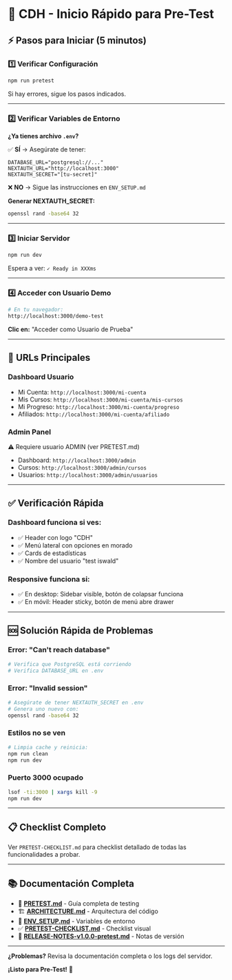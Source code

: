 # 🚀 CDH - Inicio Rápido para Pre-Test

## ⚡ Pasos para Iniciar (5 minutos)

### 1️⃣ Verificar Configuración
```bash
npm run pretest
```

Si hay errores, sigue los pasos indicados.

---

### 2️⃣ Verificar Variables de Entorno

**¿Ya tienes archivo `.env`?**

✅ **SÍ** → Asegúrate de tener:
```env
DATABASE_URL="postgresql://..."
NEXTAUTH_URL="http://localhost:3000"
NEXTAUTH_SECRET="[tu-secret]"
```

❌ **NO** → Sigue las instrucciones en `ENV_SETUP.md`

**Generar NEXTAUTH_SECRET:**
```bash
openssl rand -base64 32
```

---

### 3️⃣ Iniciar Servidor
```bash
npm run dev
```

Espera a ver: `✓ Ready in XXXms`

---

### 4️⃣ Acceder con Usuario Demo
```bash
# En tu navegador:
http://localhost:3000/demo-test
```

**Clic en:** "Acceder como Usuario de Prueba"

---

## 🎯 URLs Principales

### Dashboard Usuario
- Mi Cuenta: `http://localhost:3000/mi-cuenta`
- Mis Cursos: `http://localhost:3000/mi-cuenta/mis-cursos`
- Mi Progreso: `http://localhost:3000/mi-cuenta/progreso`
- Afiliados: `http://localhost:3000/mi-cuenta/afiliado`

### Admin Panel
⚠️ Requiere usuario ADMIN (ver PRETEST.md)
- Dashboard: `http://localhost:3000/admin`
- Cursos: `http://localhost:3000/admin/cursos`
- Usuarios: `http://localhost:3000/admin/usuarios`

---

## ✅ Verificación Rápida

### Dashboard funciona si ves:
- ✅ Header con logo "CDH"
- ✅ Menú lateral con opciones en morado
- ✅ Cards de estadísticas
- ✅ Nombre del usuario "test iswald"

### Responsive funciona si:
- ✅ En desktop: Sidebar visible, botón de colapsar funciona
- ✅ En móvil: Header sticky, botón de menú abre drawer

---

## 🆘 Solución Rápida de Problemas

### Error: "Can't reach database"
```bash
# Verifica que PostgreSQL está corriendo
# Verifica DATABASE_URL en .env
```

### Error: "Invalid session"
```bash
# Asegúrate de tener NEXTAUTH_SECRET en .env
# Genera uno nuevo con:
openssl rand -base64 32
```

### Estilos no se ven
```bash
# Limpia cache y reinicia:
npm run clean
npm run dev
```

### Puerto 3000 ocupado
```bash
lsof -ti:3000 | xargs kill -9
npm run dev
```

---

## 📋 Checklist Completo

Ver `PRETEST-CHECKLIST.md` para checklist detallado de todas las funcionalidades a probar.

---

## 📚 Documentación Completa

- 📖 **[PRETEST.md](./PRETEST.md)** - Guía completa de testing
- 🏗️ **[ARCHITECTURE.md](./ARCHITECTURE.md)** - Arquitectura del código
- 🔧 **[ENV_SETUP.md](./ENV_SETUP.md)** - Variables de entorno
- ✅ **[PRETEST-CHECKLIST.md](./PRETEST-CHECKLIST.md)** - Checklist visual
- 📝 **[RELEASE-NOTES-v1.0.0-pretest.md](./RELEASE-NOTES-v1.0.0-pretest.md)** - Notas de versión

---

**¿Problemas?** Revisa la documentación completa o los logs del servidor.

**¡Listo para Pre-Test!** 🎉

